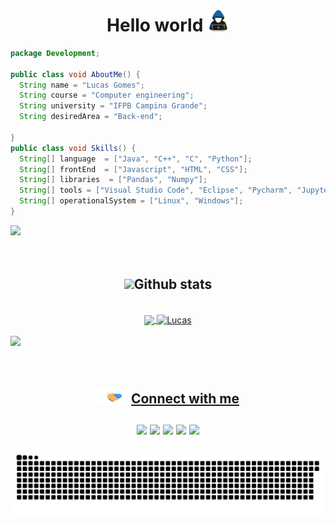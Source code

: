 <div><h1 align="center">Hello world <img src="https://raw.githubusercontent.com/0xAbdulKhalid/0xAbdulKhalid/main/assets/mdImages/about_me.gif" width="35"></h1>
</div>

~~~java
package Development;

public class void AboutMe() {
  String name = "Lucas Gomes";
  String course = "Computer engineering";
  String university = "IFPB Campina Grande";
  String desiredArea = "Back-end";

}
public class void Skills() {
  String[] language  = ["Java", "C++", "C", "Python"];
  String[] frontEnd  = ["Javascript", "HTML", "CSS"];
  String[] libraries  = ["Pandas", "Numpy"];
  String[] tools = ["Visual Studio Code", "Eclipse", "Pycharm", "Jupyter Notebook", "Git", "Github", "Linux"];
  String[] operationalSystem = ["Linux", "Windows"];
}
~~~

<img src="https://user-images.githubusercontent.com/73097560/115834477-dbab4500-a447-11eb-908a-139a6edaec5c.gif">

<div>
  <br><br>
  <h2 align="center"><img src="https://media.giphy.com/media/iY8CRBdQXODJSCERIr/giphy.gif" width="35">Github stats</h2><br>
  <div align="center">
    <a href="https://github.com/lucasgomes14">
        <img align="center" src="https://github-readme-stats.vercel.app/api/top-langs/?username=lucasgomes14&theme=tokyonight&hide_langs_below=1"/>
        <img align="center" src="https://github-readme-stats.vercel.app/api?username=lucasgomes14&show_icons=true&theme=tokyonight&line_height=27" alt="Lucas"/>
  </div>    
    <br>
</div>   
  
<img src="https://user-images.githubusercontent.com/73097560/115834477-dbab4500-a447-11eb-908a-139a6edaec5c.gif">
 
<div>
  <br><br>
  <h2 align = "center"><img src="https://raw.githubusercontent.com/0xAbdulKhalid/0xAbdulKhalid/main/assets/mdImages/handshake.gif" width="55">Connect with me
  <br><br>
  <div align = "center"> 
    <a href="https://www.linkedin.com/in/lucasgomes14/" target="_blank"><img src="https://img.shields.io/badge/-LinkedIn-%230077B5?style=for-the-badge&logo=linkedin&logoColor=white" target="_blank"></a> 
    <a href="mailto:lucazmatehus14@gmail.com"><img src="https://img.shields.io/badge/-Gmail-%23333?style=for-the-badge&logo=gmail&logoColor=white" target="_blank"></a>
    <a href="https://www.instagram.com/_lusca.io/" target="_blank"><img src="https://img.shields.io/badge/-Instagram-%23E4405F?style=for-the-badge&logo=instagram&logoColor=white" target="_blank"></a>
     <a href="https://www.facebook.com/profile.php?id=100024437228795" target="_blank"><img src="https://img.shields.io/badge/Facebook-1877F2?style=for-the-badge&logo=facebook&logoColor=white" target="_blank"></a>
    <a href="https://twitter.com/LucasGomesL14" target="_blank"><img src="https://img.shields.io/badge/Twitter-1DA1F2?style=for-the-badge&logo=twitter&logoColor=white" target="_blank">
    </div>
</div>


   ![Snake animation](https://github.com/lucasgomes14/lucasgomes14/blob/output/github-contribution-grid-snake.svg)
 

    
    
